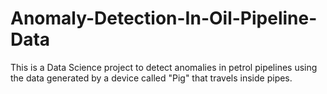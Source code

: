 # Anomaly-Detection-In-Oil-Pipeline-Data
This is a Data Science project to detect anomalies in petrol pipelines using the data generated by a device called "Pig" that travels inside pipes.

